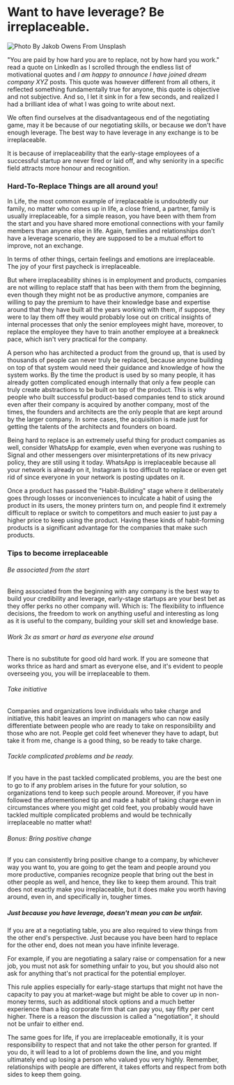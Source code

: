 # Want to have leverage? Be irreplaceable.

![Photo By Jakob Owens From Unsplash](https://firebasestorage.googleapis.com/v0/b/devesh-blog-3fbfc.appspot.com/o/postimages%2Fwant-to-have-leverage-be-irreplaceable%2Fprimaryimage.jpg?alt=media&token=c67993ac-4601-4bfa-8e06-13b1a1edc53a)

"You are paid by how hard you are to replace, not by how hard you work." read a quote on LinkedIn as I scrolled through the endless list of motivational quotes and *I am happy to announce I have joined dream company XYZ* posts. This quote was however different from all others, it reflected something fundamentally true for anyone, this quote is objective and not subjective. And so, I let it sink in for a few seconds, and realized I had a brilliant idea of what I was going to write about next.

We often find ourselves at the disadvantageous end of the negotiating game, may it be because of our negotiating skills, or because we don't have enough leverage. The best way to have leverage in any exchange is to be irreplaceable.

It is because of irreplaceability that the early-stage employees of a successful startup are never fired or laid off, and why seniority in a specific field attracts more honour and recognition.

### Hard-To-Replace Things are all around you!

In Life, the most common example of irreplaceable is undoubtedly our family, no matter who comes up in life, a close friend, a partner, family is usually irreplaceable, for a simple reason, you have been with them from the start and you have shared more emotional connections with your family members than anyone else in life. Again, families and relationships don't have a leverage scenario, they are supposed to be a mutual effort to improve, not an exchange.

In terms of other things, certain feelings and emotions are irreplaceable. The joy of your first paycheck is irreplaceable.

But where irreplaceability shines is in employment and products, companies are not willing to replace staff that has been with them from the beginning, even though they might not be as productive anymore, companies are willing to pay the premium to have their knowledge base and expertise around that they have built all the years working with them, if suppose, they were to lay them off they would probably lose out on critical insights of internal processes that only the senior employees might have, moreover, to replace the employee they have to train another employee at a breakneck pace, which isn't very practical for the company.

A person who has architected a product from the ground up, that is used by thousands of people can never truly be replaced, because anyone building on top of that system would need their guidance and knowledge of how the system works. By the time the product is used by so many people, it has already gotten complicated enough internally that only a few people can truly create abstractions to be built on top of the product. This is why people who built successful product-based companies tend to stick around even after their company is acquired by another company, most of the times, the founders and architects are the only people that are kept around by the larger company. In some cases, the acquisition is made just for getting the talents of the 
architects and founders on board.

Being hard to replace is an extremely useful thing for product companies as well, consider WhatsApp for example, even when everyone was rushing to Signal and other messengers over misinterpretations of its new privacy policy, they are still using it today. WhatsApp is irreplaceable because all your network is already on it, Instagram is too difficult to replace or even get rid of since everyone in your network is posting updates on it.

Once a product has passed the "Habit-Building" stage where it deliberately goes through losses or inconveniences to inculcate a habit of using the product in its users, the money printers turn on, and people find it extremely difficult to replace or switch to competitors and much easier to just pay a higher price to keep using the product. Having these kinds of habit-forming products is a significant advantage for the companies that make such products.

### Tips to become irreplaceable

###### Be associated from the start
Being associated from the beginning with any company is the best way to build your credibility and leverage, early-stage startups are your best bet as they offer perks no other company will. Which is: The flexibility to influence decisions, the freedom to work on anything useful and interesting as long as it is useful to the company, building your skill set and knowledge base.

###### Work 3x as smart or hard as everyone else around
There is no substitute for good old hard work. If you are someone that works thrice as hard and smart as everyone else, and it's evident to people overseeing you, you will be irreplaceable to them.

###### Take initiative
Companies and organizations love individuals who take charge and initiative, this habit leaves an imprint on managers who can now easily differentiate between people who are ready to take on responsibility and those who are not. People get cold feet whenever they have to adapt, but take it from me, change is a good thing, so be ready to take charge.

###### Tackle complicated problems and be ready.
If you have in the past tackled complicated problems, you are the best one to go to if any problem arises in the future for your solution, so organizations tend to keep such people around. Moreover, if you have followed the aforementioned tip and made a habit of taking charge even in circumstances where you might get cold feet, you probably would have tackled multiple complicated problems and would be technically irreplaceable no matter what!

###### Bonus: Bring positive change
If you can consistently bring positive change to a company, by whichever way you want to, you are going to get the team and people around you more productive, companies recognize people that bring out the best in other people as well, and hence, they like to keep them around. This trait does not exactly make you irreplaceable, but it does make you worth having around, even in, and specifically in, tougher times.

##### Just because you have leverage, doesn't mean you can be unfair.

If you are at a negotiating table, you are also required to view things from the other end's perspective. Just because you have been hard to replace for the other end, does not mean you have infinite leverage. 

For example, if you are negotiating a salary raise or compensation for a new job, you must not ask for something unfair to you, but you should also not ask for anything that's not practical for the potential employer. 

This rule applies especially for early-stage startups that might not have the capacity to pay you at market-wage but might be able to cover up in non-money terms, such as additional stock options and a much better experience than a big corporate firm that can pay you, say fifty per cent higher. There is a reason the discussion is called a "negotiation", it should not be unfair to either end.

The same goes for life, if you are irreplaceable emotionally, it is your responsibility to respect that and not take the other person for granted. If you do, it will lead to a lot of problems down the line, and you might ultimately end up losing a person who valued you very highly. Remember, relationships with people are different, it takes efforts and respect from both sides to keep them going.